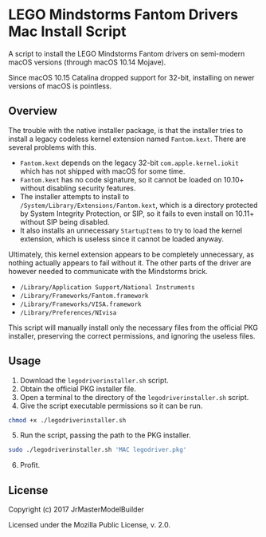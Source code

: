 # LEGO Mindstorms Fantom Drivers Mac Install Script

A script to install the LEGO Mindstorms Fantom drivers on semi-modern macOS versions (through macOS 10.14 Mojave).

Since macOS 10.15 Catalina dropped support for 32-bit, installing on newer versions of macOS is pointless.


## Overview

The trouble with the native installer package, is that the installer tries to install a legacy codeless kernel extension named `Fantom.kext`. There are several problems with this.

- `Fantom.kext` depends on the legacy 32-bit `com.apple.kernel.iokit` which has not shipped with macOS for some time.
- `Fantom.kext` has no code signature, so it cannot be loaded on 10.10+ without disabling security features.
- The installer attempts to install to `/System/Library/Extensions/Fantom.kext`, which is a directory protected by System Integrity Protection, or SIP, so it fails to even install on 10.11+ without SIP being disabled.
- It also installs an unnecessary `StartupItems` to try to load the kernel extension, which is useless since it cannot be loaded anyway.

Ultimately, this kernel extension appears to be completely unnecessary, as nothing actually appears to fail without it. The other parts of the driver are however needed to communicate with the Mindstorms brick.

- `/Library/Application Support/National Instruments`
- `/Library/Frameworks/Fantom.framework`
- `/Library/Frameworks/VISA.framework`
- `/Library/Preferences/NIvisa`

This script will manually install only the necessary files from the official PKG installer, preserving the correct permissions, and ignoring the useless files.


## Usage

1. Download the `legodriverinstaller.sh` script.
2. Obtain the official PKG installer file.
3. Open a terminal to the directory of the `legodriverinstaller.sh` script.
4. Give the script executable permissions so it can be run.
```bash
chmod +x ./legodriverinstaller.sh
```
5. Run the script, passing the path to the PKG installer.
```bash
sudo ./legodriverinstaller.sh 'MAC legodriver.pkg'
```
6. Profit.


## License

Copyright (c) 2017 JrMasterModelBuilder

Licensed under the Mozilla Public License, v. 2.0.
